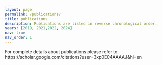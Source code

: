 ```yaml
---
layout: page
permalink: /publications/
title: publications
description: Publications are listed in reverse chronological order.
years: [2019, 2021,2022, 2024]
nav: true
nav_order: 1
---
```

<!-- _pages/publications.md -->
<div class="publications">
For complete details about publications please refer to https://scholar.google.com/citations?user=3xp0E04AAAAJ&hl=en

</div>